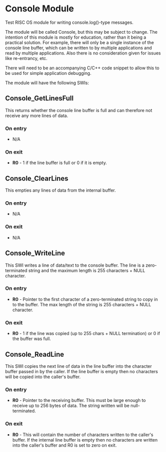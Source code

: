 # Console Module
Test RISC OS module for writing console.log()-type messages.

The module will be called Console, but this may be subject to change.  The intention of this module is mostly for education, rather than it being a practical solution.
For example, there will only be a single instance of the console line buffer, which can be written to by multiple applications and read by multiple applications.
Also there is no consideration given for issues like re-entrancy, etc.

There will need to be an accompanying C/C++ code snippet to allow this to be used for simple application debugging.


The module will have the following SWIs:


## Console_GetLinesFull

This returns whether the console line buffer is full and can therefore
not receive any more lines of data.

### On entry
- N/A

### On exit
- __R0__ - 1 if the line buffer is full or 0 if it is empty.



## Console_ClearLines

This empties any lines of data from the internal buffer.

### On entry
- N/A

### On exit
- N/A



## Console_WriteLine

This SWI writes a line of data/text to the console buffer.
The line is a zero-terminated string and the maximum length
is 255 characters + NULL character.

### On entry

- __R0__ - Pointer to the first character of a zero-terminated string
     to copy in to the buffer.  The max length of the string
     is 255 characters + NULL character.

### On exit

- __R0__ - 1 if the line was copied (up to 255 chars + NULL termination) 
           or 0 if the buffer was full.



## Console_ReadLine

This SWI copies the next line of data in the line buffer into the
character buffer passed in by the caller.  If the line buffer is
empty then no characters will be copied into the caller's buffer.

### On entry

- __R0__ - Pointer to the receiving buffer.  This must be large enough
     to receive up to 256 bytes of data.  The string written will
     be null-terminated.

### On exit

- __R0__ - This will contain the number of characters written to the
     caller's buffer.  If the internal line buffer is empty then
     no characters are written into the caller's buffer and R0 is
     set to zero on exit.

